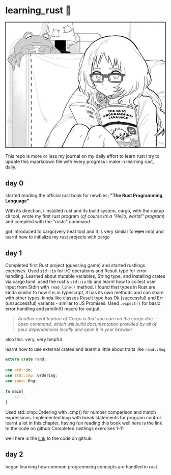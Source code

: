 # learning_rust 🦀

![Ai Mie reading The Rust Programming Language book](./assets/Ai_Mie_Reading_The_Rust_Programming_Language.png)

This repo is more or less my journal on my daily effort to learn rust
i try to update this maarkdown file with every progress i make in learning rust, daily.

## day 0
started reading the official rust book for newbies; **"The Rust Programming Language"**

With its direction, i installed rust and its build system, cargo, with the rustup cli tool, wrote my first rust program (_of course its a "Hello, world!" program_) and compiled with the "rustc" command

got introduced to cargo(very neat tool and it is very similar to ~~npm~~ imo) and learnt how to initialize my rust projects with cargo 

## day 1

Completed first Rust project (guessing game) and started rustlings exercises. Used `std::io` for I/O operations and Result type for error handling. Learned about mutable variables, String type, and installing crates via cargo.toml.
used the rust's `std::io` lib and learnt how to collect user input from StdIn with `read_line()` method.
i found that types in Rust are kinda similar to how it is in typescript, it has its own methods and can share with other types, kinda like classes
Result type has Ok (successful) and Err (unsuccessful) variants - similar to JS Promises. Used `.expect()` for basic error handling and println!() macro for output.

> _Another neat feature of Cargo is that you can run the cargo doc --open command, 
which will build documentation provided by all of your dependencies locally and 
open it in your browser_

also this. very, very helpful

learnt how to use external crates and learnt a little about traits like `rand::Rng`

```rs
extern crate rand;

use std::io;
use std::cmp::Ordering;
use rand::Rng;

fn main{
    //...
}

```
Used std::cmp::Ordering with .cmp() for number comparison and match expressions. Implemented loop with break statements for program control.
learnt a lot in this chapter, having fun reading this book
well here is the link to the code on github
Completed rustlings exercises 1-11

well here is the [link](https://github.com/eghosaclinton/rust_guessing_game) to the code on github

## day 2

began learning how common programming concepts are handled in rust.

